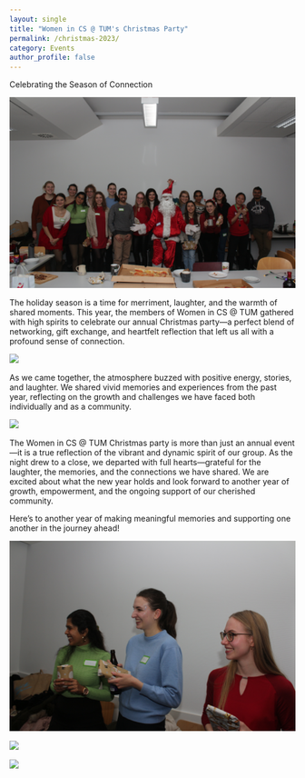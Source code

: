 ```yaml
---
layout: single
title: "Women in CS @ TUM's Christmas Party"
permalink: /christmas-2023/
category: Events
author_profile: false
---
```


Celebrating the Season of Connection

![](/assets/images/content-2023/christmas-event-1.jpg)

The holiday season is a time for merriment, laughter, and the warmth of shared moments. This year, the members of Women in CS @ TUM gathered with high spirits to celebrate our annual Christmas party—a perfect blend of networking, gift exchange, and heartfelt reflection that left us all with a profound sense of connection.

![](/assets/images/content-2023/christmas-event-2.jpg)

As we came together, the atmosphere buzzed with positive energy, stories, and laughter. We shared vivid memories and experiences from the past year, reflecting on the growth and challenges we have faced both individually and as a community.

![](/assets/images/content-2023/christmas-event-3.jpg)

The Women in CS @ TUM Christmas party is more than just an annual event—it is a true reflection of the vibrant and dynamic spirit of our group. As the night drew to a close, we departed with full hearts—grateful for the laughter, the memories, and the connections we have shared. We are excited about what the new year holds and look forward to another year of growth, empowerment, and the ongoing support of our cherished community.

Here’s to another year of making meaningful memories and supporting one another in the journey ahead!

![](/assets/images/content-2023/christmas-event-4.jpg)

![](/assets/images/content-2023/christmas-event-5.jpg)

![](/assets/images/content-2023/christmas-event-6.jpg)